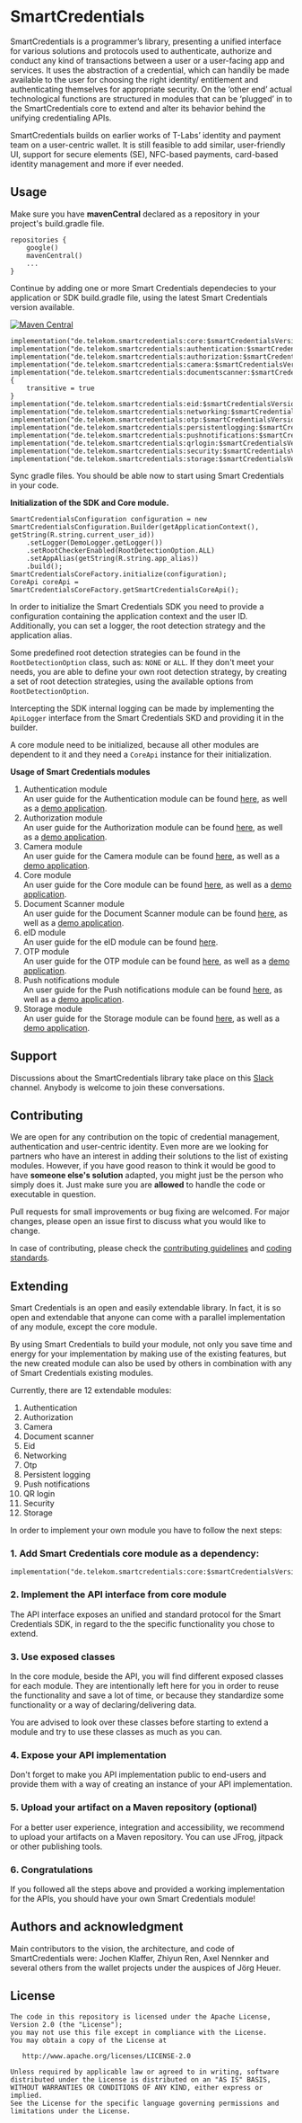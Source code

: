 ﻿
# SmartCredentials

SmartCredentials is a programmer’s library, presenting a unified interface for various solutions and protocols used to authenticate, 
authorize and conduct any kind of transactions between a user or a user-facing app and services. 
It uses the abstraction of a credential, which can handily be made available to the user for choosing the right 
identity/ entitlement and authenticating themselves for appropriate security. 
On the ‘other end’ actual technological functions are structured in modules that can be ‘plugged’ in to the SmartCredentials core 
to extend and alter its behavior behind the unifying credentialing APIs.

SmartCredentials builds on earlier works of T-Labs’ identity and payment team on a user-centric wallet. It is still feasible to add similar,
user-friendly UI, support for secure elements (SE), NFC-based payments, card-based identity management and more if ever needed.

## Usage

Make sure you have **mavenCentral** declared as a repository in your project's build.gradle file.
```
repositories {
    google()
    mavenCentral()
    ...
}
```
Continue by adding one or more Smart Credentials dependecies to your application or SDK build.gradle file, using the latest Smart Credentials version available.

[![Maven Central](https://maven-badges.herokuapp.com/maven-central/de.telekom.smartcredentials/core/badge.svg)](https://maven-badges.herokuapp.com/maven-central/de.telekom.smartcredentials/core)
```
implementation("de.telekom.smartcredentials:core:$smartCredentialsVersion")
implementation("de.telekom.smartcredentials:authentication:$smartCredentialsVersion")
implementation("de.telekom.smartcredentials:authorization:$smartCredentialsVersion")
implementation("de.telekom.smartcredentials:camera:$smartCredentialsVersion")
implementation("de.telekom.smartcredentials:documentscanner:$smartCredentialsVersion@aar"){
	transitive = true
}
implementation("de.telekom.smartcredentials:eid:$smartCredentialsVersion")
implementation("de.telekom.smartcredentials:networking:$smartCredentialsVersion")
implementation("de.telekom.smartcredentials:otp:$smartCredentialsVersion")
implementation("de.telekom.smartcredentials:persistentlogging:$smartCredentialsVersion")
implementation("de.telekom.smartcredentials:pushnotifications:$smartCredentialsVersion")
implementation("de.telekom.smartcredentials:qrlogin:$smartCredentialsVersion")
implementation("de.telekom.smartcredentials:security:$smartCredentialsVersion")
implementation("de.telekom.smartcredentials:storage:$smartCredentialsVersion")
```

Sync gradle files. You should be able now to start using Smart Credentials in your code.

**Initialization of the SDK and Core module.**
```
SmartCredentialsConfiguration configuration = new SmartCredentialsConfiguration.Builder(getApplicationContext(), getString(R.string.current_user_id))
    .setLogger(DemoLogger.getLogger())
    .setRootCheckerEnabled(RootDetectionOption.ALL)
    .setAppAlias(getString(R.string.app_alias))
    .build();
SmartCredentialsCoreFactory.initialize(configuration);
CoreApi coreApi = SmartCredentialsCoreFactory.getSmartCredentialsCoreApi();
```
In order to initialize the Smart Credentials SDK you need to provide a configuration containing the application context and the user ID. Additionally, you can set a logger, the root detection strategy and the application alias. 

Some predefined root detection strategies can be found in the ```RootDetectionOption``` class, such as: ```NONE``` or ```ALL```. If they don't meet your needs, you are able to define your own root detection strategy, by creating a set of root detection strategies, using the available options from ```RootDetectionOption```. 

Intercepting the SDK internal logging can be made by implementing the ```ApiLogger``` interface from the Smart Credentials SKD and providing it in the builder.

A core module need to be initialized, because all other modules are dependent to it and they need a ```CoreApi``` instance for their initialization.

**Usage of Smart Credentials modules**

1. Authentication module  
An user guide for the Authentication module can be found [here](https://github.com/telekom/SmartCredentials-SDK-android/tree/develop/SmartCredentials_aOS/authentication), as well as a [demo application](https://github.com/telekom/SmartCredentials-SDK-android/tree/develop/samples/authentication).
2. Authorization module  
An user guide for the Authorization module can be found [here](https://github.com/telekom/SmartCredentials-SDK-android/tree/develop/SmartCredentials_aOS/authorization), as well as a [demo application](https://github.com/telekom/SmartCredentials-SDK-android/tree/develop/samples/authorization).
3. Camera module  
An user guide for the Camera module can be found [here](https://github.com/telekom/SmartCredentials-SDK-android/tree/develop/SmartCredentials_aOS/camera), as well as a [demo application](https://github.com/telekom/SmartCredentials-SDK-android/tree/develop/samples/camera).
4. Core module  
An user guide for the Core module can be found [here](https://github.com/telekom/SmartCredentials-SDK-android/tree/develop/SmartCredentials_aOS/core), as well as a [demo application](https://github.com/telekom/SmartCredentials-SDK-android/tree/develop/samples/core).
5. Document Scanner module  
An user guide for the Document Scanner module can be found [here](https://github.com/telekom/SmartCredentials-SDK-android/tree/develop/SmartCredentials_aOS/documentscanner), as well as a [demo application](https://github.com/telekom/SmartCredentials-SDK-android/tree/develop/samples/documentscanner).
6. eID module  
An user guide for the eID module can be found [here](https://github.com/telekom/SmartCredentials-SDK-android/tree/develop/SmartCredentials_aOS/eid).
7. OTP module  
An user guide for the OTP module can be found [here](https://github.com/telekom/SmartCredentials-SDK-android/tree/develop/SmartCredentials_aOS/otp), as well as a [demo application](https://github.com/telekom/SmartCredentials-SDK-android/tree/develop/samples/otp).
8. Push notifications module  
An user guide for the Push notifications module can be found [here](https://github.com/telekom/SmartCredentials-SDK-android/tree/develop/SmartCredentials_aOS/pushnotifications), as well as a [demo application](https://github.com/telekom/SmartCredentials-SDK-android/tree/develop/samples/pushnotifications).
9. Storage module  
An user guide for the Storage module can be found [here](https://github.com/telekom/SmartCredentials-SDK-android/tree/develop/SmartCredentials_aOS/storage), as well as a [demo application](https://github.com/telekom/SmartCredentials-SDK-android/tree/develop/samples/storage).
 
## Support

Discussions about the SmartCredentials library take place on this [Slack](https://smartcredentialssdk.slack.com/) channel. Anybody is welcome to join these conversations. 

## Contributing

We are open for any contribution on the topic of credential management, authentication and user-centric identity.
Even more are we looking for partners who have an interest in adding their solutions to the list of existing modules. However, if you have good reason to think it would be good to have **someone else's solution** adapted, you might just be the person who simply does it. Just make sure you are **allowed** to handle the code or executable in question.

Pull requests for small improvements or bug fixing are welcomed. For major changes, please open an issue first to discuss what you would like to change.

In case of contributing, please check the [contributing guidelines](https://github.com/kreincke/SmartCredentials-SDK-android/blob/develop/CONTRIBUTING.md) and [coding standards](https://github.com/kreincke/SmartCredentials-SDK-android/blob/develop/CODING-STANDARDS.md).

## Extending
Smart Credentials is an open and easily extendable library. In fact, it is so open and extendable that anyone can come with a parallel implementation of any module, except the core module.

By using Smart Credentials to build your module, not only you save time and energy for your implementation by making use of the existing features, but the new created module can also be used by others in combination with any of Smart Credentials existing modules.

Currently, there are 12 extendable modules:

1.  Authentication
2.  Authorization
3.  Camera
4.  Document scanner
5.  Eid
6.  Networking
7.  Otp
8.  Persistent logging
9.  Push notifications
10. QR login
11. Security
12. Storage

In order to implement your own module you have to follow the next steps:

### 1. Add Smart Credentials core module as a dependency:
```
implementation("de.telekom.smartcredentials:core:$smartCredentialsVersion")
```

### 2. Implement the API interface from core module

The API interface exposes an unified and standard protocol for the Smart Credentials SDK, in regard to the the specific functionality you chose to extend.

### 3. Use exposed classes 

In the core module, beside the API, you will find different exposed classes for each module. They are intentionally left here for you in order to 
reuse the functionality and save a lot of time, or because they standardize some functionality or a way of declaring/delivering data.

You are advised to look over these classes before starting to extend a module and try to use these classes as much as you can.

### 4. Expose your API implementation

Don't forget to make you API implementation public to end-users and provide them with a way of creating an instance of your API implementation.

### 5. Upload your artifact on a Maven repository (optional)

For a better user experience, integration and accessibility, we recommend to upload your artifacts on a Maven repository. You can use JFrog, jitpack or other publishing tools.

### 6. Congratulations
If you followed all the steps above and provided a working implementation for the APIs, you should have your own Smart Credentials module!

## Authors and acknowledgment
Main contributors to the vision, the architecture, and code of SmartCredentials were: Jochen Klaffer, Zhiyun Ren, Axel Nennker and several others from the wallet projects under the auspices of Jörg Heuer.

## License
```
The code in this repository is licensed under the Apache License, Version 2.0 (the "License");
you may not use this file except in compliance with the License.
You may obtain a copy of the License at

   http://www.apache.org/licenses/LICENSE-2.0

Unless required by applicable law or agreed to in writing, software
distributed under the License is distributed on an "AS IS" BASIS,
WITHOUT WARRANTIES OR CONDITIONS OF ANY KIND, either express or implied.
See the License for the specific language governing permissions and
limitations under the License.
```
